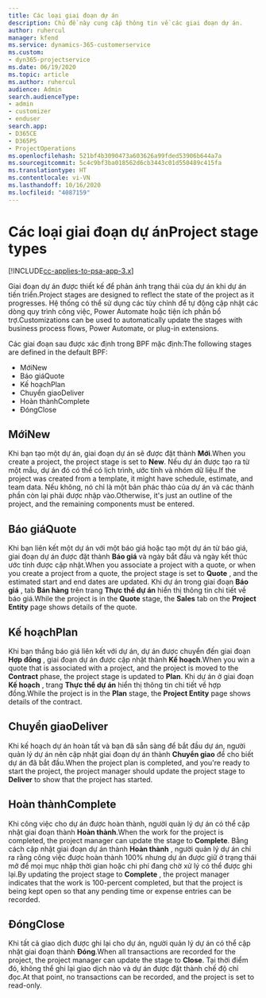 ```yaml
---
title: Các loại giai đoạn dự án
description: Chủ đề này cung cấp thông tin về các giai đoạn dự án.
author: ruhercul
manager: kfend
ms.service: dynamics-365-customerservice
ms.custom:
- dyn365-projectservice
ms.date: 06/19/2020
ms.topic: article
ms.author: ruhercul
audience: Admin
search.audienceType:
- admin
- customizer
- enduser
search.app:
- D365CE
- D365PS
- ProjectOperations
ms.openlocfilehash: 521bf4b3090473a603626a99fded53906b644a7a
ms.sourcegitcommit: 5c4c9bf3ba018562d6cb3443c01d550489c415fa
ms.translationtype: HT
ms.contentlocale: vi-VN
ms.lasthandoff: 10/16/2020
ms.locfileid: "4087159"
---
```

# <a name="project-stage-types"></a><span data-ttu-id="f6f74-103">Các loại giai đoạn dự án</span><span class="sxs-lookup"><span data-stu-id="f6f74-103">Project stage types</span></span> 

[!INCLUDE[cc-applies-to-psa-app-3.x](../includes/cc-applies-to-psa-app-3x.md)]

<span data-ttu-id="f6f74-104">Giai đoạn dự án được thiết kế để phản ánh trạng thái của dự án khi dự án tiến triển.</span><span class="sxs-lookup"><span data-stu-id="f6f74-104">Project stages are designed to reflect the state of the project as it progresses.</span></span> <span data-ttu-id="f6f74-105">Hệ thống có thể sử dụng các tùy chỉnh để tự động cập nhật các dòng quy trình công việc, Power Automate hoặc tiện ích phần bổ trợ.</span><span class="sxs-lookup"><span data-stu-id="f6f74-105">Customizations can be used to automatically update the stages with business process flows, Power Automate, or plug-in extensions.</span></span>

<span data-ttu-id="f6f74-106">Các giai đoạn sau được xác định trong BPF mặc định:</span><span class="sxs-lookup"><span data-stu-id="f6f74-106">The following stages are defined in the default BPF:</span></span>

- <span data-ttu-id="f6f74-107">Mới</span><span class="sxs-lookup"><span data-stu-id="f6f74-107">New</span></span>
- <span data-ttu-id="f6f74-108">Báo giá</span><span class="sxs-lookup"><span data-stu-id="f6f74-108">Quote</span></span>
- <span data-ttu-id="f6f74-109">Kế hoạch</span><span class="sxs-lookup"><span data-stu-id="f6f74-109">Plan</span></span>
- <span data-ttu-id="f6f74-110">Chuyển giao</span><span class="sxs-lookup"><span data-stu-id="f6f74-110">Deliver</span></span>
- <span data-ttu-id="f6f74-111">Hoàn thành</span><span class="sxs-lookup"><span data-stu-id="f6f74-111">Complete</span></span>
- <span data-ttu-id="f6f74-112">Đóng</span><span class="sxs-lookup"><span data-stu-id="f6f74-112">Close</span></span> 

## <a name="new"></a><span data-ttu-id="f6f74-113">Mới</span><span class="sxs-lookup"><span data-stu-id="f6f74-113">New</span></span>

<span data-ttu-id="f6f74-114">Khi bạn tạo một dự án, giai đoạn dự án sẽ được đặt thành **Mới**.</span><span class="sxs-lookup"><span data-stu-id="f6f74-114">When you create a project, the project stage is set to **New**.</span></span> <span data-ttu-id="f6f74-115">Nếu dự án được tạo ra từ một mẫu, dự án đó có thể có lịch trình, ước tính và nhóm dữ liệu.</span><span class="sxs-lookup"><span data-stu-id="f6f74-115">If the project was created from a template, it might have schedule, estimate, and team data.</span></span> <span data-ttu-id="f6f74-116">Nếu không, nó chỉ là một bản phác thảo của dự án và các thành phần còn lại phải được nhập vào.</span><span class="sxs-lookup"><span data-stu-id="f6f74-116">Otherwise, it's just an outline of the project, and the remaining components must be entered.</span></span>

## <a name="quote"></a><span data-ttu-id="f6f74-117">Báo giá</span><span class="sxs-lookup"><span data-stu-id="f6f74-117">Quote</span></span>

<span data-ttu-id="f6f74-118">Khi bạn liên kết một dự án với một báo giá hoặc tạo một dự án từ báo giá, giai đoạn dự án được đặt thành **Báo giá** và ngày bắt đầu và ngày kết thúc ước tính được cập nhật.</span><span class="sxs-lookup"><span data-stu-id="f6f74-118">When you associate a project with a quote, or when you create a project from a quote, the project stage is set to **Quote** , and the estimated start and end dates are updated.</span></span> <span data-ttu-id="f6f74-119">Khi dự án trong giai đoạn **Báo giá** , tab **Bán hàng** trên trang **Thực thể dự án** hiển thị thông tin chi tiết về báo giá.</span><span class="sxs-lookup"><span data-stu-id="f6f74-119">While the project is in the **Quote** stage, the **Sales** tab on the **Project Entity** page shows details of the quote.</span></span>

## <a name="plan"></a><span data-ttu-id="f6f74-120">Kế hoạch</span><span class="sxs-lookup"><span data-stu-id="f6f74-120">Plan</span></span>

<span data-ttu-id="f6f74-121">Khi bạn thắng báo giá liên kết với dự án, dự án được chuyển đến giai đoạn **Hợp đồng** , giai đoạn dự án được cập nhật thành **Kế hoạch**.</span><span class="sxs-lookup"><span data-stu-id="f6f74-121">When you win a quote that is associated with a project, and the project is moved to the **Contract** phase, the project stage is updated to **Plan**.</span></span> <span data-ttu-id="f6f74-122">Khi dự án ở giai đoạn **Kế hoạch** , trang **Thực thể dự án** hiển thị thông tin chi tiết về hợp đồng.</span><span class="sxs-lookup"><span data-stu-id="f6f74-122">While the project is in the **Plan** stage, the **Project Entity** page shows details of the contract.</span></span>

## <a name="deliver"></a><span data-ttu-id="f6f74-123">Chuyển giao</span><span class="sxs-lookup"><span data-stu-id="f6f74-123">Deliver</span></span>

<span data-ttu-id="f6f74-124">Khi kế hoạch dự án hoàn tất và bạn đã sẵn sàng để bắt đầu dự án, người quản lý dự án nên cập nhật giai đoạn dự án thành **Chuyển giao** để cho biết dự án đã bắt đầu.</span><span class="sxs-lookup"><span data-stu-id="f6f74-124">When the project plan is completed, and you're ready to start the project, the project manager should update the project stage to **Deliver** to show that the project has started.</span></span>

## <a name="complete"></a><span data-ttu-id="f6f74-125">Hoàn thành</span><span class="sxs-lookup"><span data-stu-id="f6f74-125">Complete</span></span> 

<span data-ttu-id="f6f74-126">Khi công việc cho dự án được hoàn thành, người quản lý dự án có thể cập nhật giai đoạn thành **Hoàn thành**.</span><span class="sxs-lookup"><span data-stu-id="f6f74-126">When the work for the project is completed, the project manager can update the stage to **Complete**.</span></span> <span data-ttu-id="f6f74-127">Bằng cách cập nhật giai đoạn dự án thành **Hoàn thành** , người quản lý dự án chỉ ra rằng công việc được hoàn thành 100% nhưng dự án được giữ ở trạng thái mở để mọi mục nhập thời gian hoặc chi phí đang chờ xử lý có thể được ghi lại.</span><span class="sxs-lookup"><span data-stu-id="f6f74-127">By updating the project stage to **Complete** , the project manager indicates that the work is 100-percent completed, but that the project is being kept open so that any pending time or expense entries can be recorded.</span></span>

## <a name="close"></a><span data-ttu-id="f6f74-128">Đóng</span><span class="sxs-lookup"><span data-stu-id="f6f74-128">Close</span></span>

<span data-ttu-id="f6f74-129">Khi tất cả giao dịch được ghi lại cho dự án, người quản lý dự án có thể cập nhật giai đoạn thành **Đóng**.</span><span class="sxs-lookup"><span data-stu-id="f6f74-129">When all transactions are recorded for the project, the project manager can update the stage to **Close**.</span></span> <span data-ttu-id="f6f74-130">Tại thời điểm đó, không thể ghi lại giao dịch nào và dự án được đặt thành chế độ chỉ đọc.</span><span class="sxs-lookup"><span data-stu-id="f6f74-130">At that point, no transactions can be recorded, and the project is set to read-only.</span></span>
